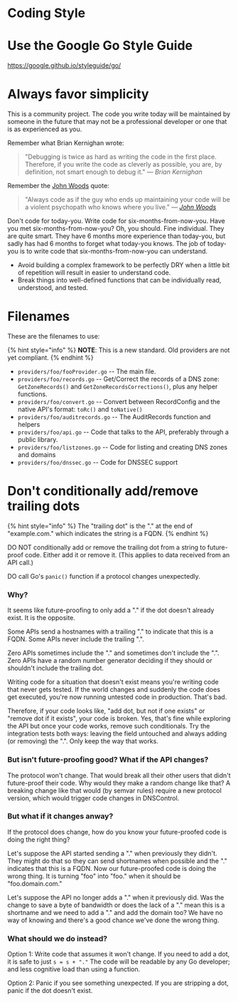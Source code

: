 # Coding Style

# Use the Google Go Style Guide

<https://google.github.io/styleguide/go/>


# Always favor simplicity

This is a community project. The code you write today will be maintained by
someone in the future that may not be a professional developer or one that is
as experienced as you.

Remember what Brian Kernighan wrote:

> "Debugging is twice as hard as writing the
code in the first place. Therefore, if you write the code as cleverly as
possible, you are, by definition, not smart enough to debug it." — _Brian Kernighan_

Remember the [John Woods](http://wiki.c2.com/?CodeForTheMaintainer) quote:

> "Always code as if the guy who ends up maintaining your code will be a violent
psychopath who knows where you live." — _[John Woods](http://wiki.c2.com/?CodeForTheMaintainer)_

Don't code for today-you.  Write code for six-months-from-now-you.  Have you
met six-months-from-now-you? Oh, you should. Fine individual. They are
quite smart. They have 6 months more experience than today-you, but sadly
has had 6 months to forget what today-you knows.  The job of today-you is to
write code that six-months-from-now-you can understand.

* Avoid building a complex framework to be perfectly DRY when a little bit of repetition will result in easier to understand code.
* Break things into well-defined functions that can be individually read, understood, and tested.


# Filenames

These are the filenames to use:

{% hint style="info" %}
**NOTE**: This is a new standard. Old providers are not yet compliant.
{% endhint %}

* `providers/foo/fooProvider.go` -- The main file.
* `providers/foo/records.go` -- Get/Correct the records of a DNS zone: `GetZoneRecords()` and `GetZoneRecordsCorrections()`, plus any helper functions.
* `providers/foo/convert.go` -- Convert between RecordConfig and the native API's format: `toRc()` and `toNative()`
* `providers/foo/auditrecords.go` -- The AuditRecords function and helpers
* `providers/foo/api.go` -- Code that talks to the API, preferably through a public library.
* `providers/foo/listzones.go` -- Code for listing and creating DNS zones and domains
* `providers/foo/dnssec.go` -- Code for DNSSEC support


# Don't conditionally add/remove trailing dots

{% hint style="info" %}
The "trailing dot" is the "." at the end of "example.com." which indicates the string is a FQDN.
{% endhint %}

DO NOT conditionally add or remove the trailing dot from a string to future-proof code. Either add it or remove it. (This applies to data received from an API call.)

DO call Go's `panic()` function if a protocol changes unexpectedly.

### Why?

It seems like future-proofing to only add a "." if the dot doesn't already exist.  It is the opposite.

Some APIs send a hostnames with a trailing "." to indicate that this is a FQDN.  Some APIs never include the trailing ".".

Zero APIs sometimes include the "." and sometimes don't include the ".". Zero APIs have a random number generator deciding if they should or shouldn't include the trailing dot.

Writing code for a situation that doesn't exist means you're writing code that never gets tested. If the world changes and suddenly the code does get executed, you're now running untested code in production. That's bad.

Therefore, if your code looks like, "add dot, but not if one exists" or "remove dot if it exists", your code is broken.  Yes, that's fine while exploring the API but once your code works, remove such conditionals.  Try the integration tests both ways: leaving the field untouched and always adding (or removing) the ".".  Only keep the way that works.

### But isn't future-proofing good? What if the API changes?

The protocol won't change.  That would break all their other users that didn't future-proof their code. Why would they make a random change like that?  A breaking change like that would (by semvar rules) require a new protocol version, which would trigger code changes in DNSControl.

### But what if it changes anway?

If the protocol does change, how do you know your future-proofed code is doing the right thing?

Let's suppose the API started sending a "." when previously they didn't.  They might do that so they can send shortnames when possible and the "." indicates that this is a FQDN. Now our future-proofed code is doing the wrong thing. It is turning "foo" into "foo." when it should be "foo.domain.com."

Let's suppose the API no longer adds a "." when it previously did. Was the change to save a byte of bandwidth or does the lack of a "." mean this is a shortname and we need to add a "." and add the domain too?  We have no way of knowing and there's a good chance we've done the wrong thing.

### What should we do instead?

Option 1: Write code that assumes it won't change.  If you need to add a dot,
it is safe to just `s = s + "."`   The code will be readable by any Go
developer; and less cognitive load than using a function.

Option 2: Panic if you see something unexpected.  If you are stripping a dot,
panic if the dot doesn't exist.
